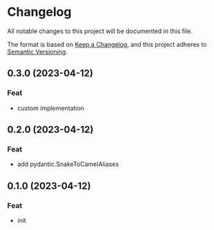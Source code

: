 # Changelog

All notable changes to this project will be documented in this file.

The format is based on [Keep a Changelog](https://keepachangelog.com/en/1.0.0/),
and this project adheres to [Semantic Versioning](https://semver.org/spec/v2.0.0.html).

## 0.3.0 (2023-04-12)

### Feat

- custom implementation

## 0.2.0 (2023-04-12)

### Feat

- add pydantic.SnakeToCamelAliases

## 0.1.0 (2023-04-12)

### Feat

- init
